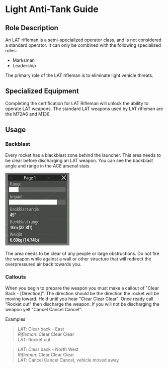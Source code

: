 # Light Anti-Tank Guide

## Role Description

An LAT rifleman is a semi-specialized operator class, and is not considered a standard operator. It can only be combined with the following specialized roles:

- Marksman
- Leadership

The primary role of the LAT rifleman is to eliminate light vehicle threats.

## Specialized Equipment

Completing the certification for LAT Rifleman will unlock the ability to operate LAT weapons. The standard LAT weapons used by LAT rifleman are the M72A6 and M136.

## Usage

### Backblast

Every rocket has a blackblast zone behind the launcher. This area needs to be clear before discharging an LAT weapon. You can see the backblast angle and range in the ACE arsenal stats.

![LAT Stats](images/lat-stats.png)

The area needs to be clear of any people or large obstructions. Do not fire the weapon while against a wall or other structure that will redirect the overpressured air back towards you.

### Callouts

When you begin to prepare the weapon you must make a callout of "Clear Back - [Direction]". The direction should be the direction the rocket will be moving toward. Hold until you hear "Clear Clear Clear". Once ready call "Rocket out" then discharge the weapon. If you will not be discharging the weapon yell "Cancel Cancel Cancel".

Examples

> *LAT*: Clear back - East  
> *Rifleman*: Clear Clear Clear  
> *LAT*: Rocket out

> *LAT*: Clear back - North West  
> *Rifleman*: Clear Clear Clear  
> *LAT*: Cancel Cancel Cancel, vehicle moved away
